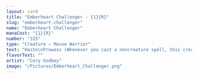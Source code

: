 ```yaml
---
layout: card
title: "Emberheart Challenger - {1}{R}"
slug: "emberheart-challenger"
name: "Emberheart Challenger"
manaCost: "{1}{R}"
number: "315"
type: "Creature — Mouse Warrior"
text: "Haste\nProwess (Whenever you cast a noncreature spell, this creature gets +1/+1 until end of turn.)\nValiant — Whenever this creature becomes the target of a spell or ability you control for the first time each turn, exile the top card of your library. Until end of turn, you may play that card."
flavorText: ""
artist: "Cory Godbey"
image: "/Pictures/Emberheart_Challenger.png"
---
```


